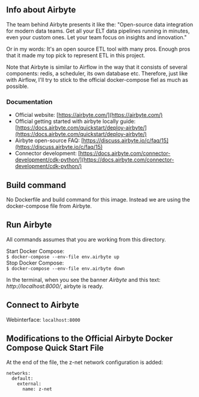 ## Info about Airbyte
The team behind Airbyte presents it like the: "Open-source data integration for modern data teams. Get all your ELT data pipelines running in minutes, even your custom ones. Let your team focus on insights and innovation."  

Or in my words: It's an open source ETL tool with many pros. Enough pros that it made my top pick to represent ETL in this project.  

Note that Airbyte is similar to Airflow in the way that it consists of several components: redis, a scheduler, its own database etc. Therefore, just like with Airflow, I'll try to stick to the official docker-compose fiel as much as possible. 

### Documentation  
- Official website: [https://airbyte.com/](https://airbyte.com/)  
- Official getting started with airbyte locally guide: [https://docs.airbyte.com/quickstart/deploy-airbyte/](https://docs.airbyte.com/quickstart/deploy-airbyte/)  
- Airbyte open-source FAQ: [https://discuss.airbyte.io/c/faq/15](https://discuss.airbyte.io/c/faq/15)  
- Connector development: [https://docs.airbyte.com/connector-development/cdk-python/](https://docs.airbyte.com/connector-development/cdk-python/)  

## Build command  
No Dockerfile and build command for this image. Instead we are using the docker-compose file from Airbyte.  

## Run Airbyte  
All commands assumes that you are working from this directory.   

Start Docker Compose:  
    `$ docker-compose --env-file env.airbyte up`  
Stop Docker Compose:  
    `$ docker-compose --env-file env.airbyte down`  

In the terminal, when you see the banner *Airbyte* and this text: *http://localhost:8000/*, airbyte is ready.

## Connect to Airbyte  
Webinterface: `localhost:8000`  

## Modifications to the Official Airbyte Docker Compose Quick Start File  

At the end of the file, the z-net network configuration is added:  
```
networks:
  default:
    external:
      name: z-net
```  